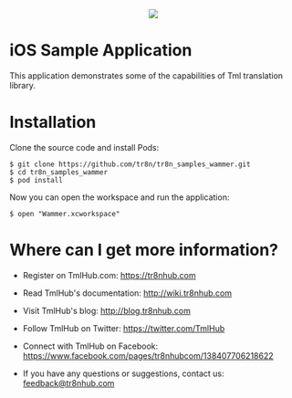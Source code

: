 <p align="center">
  <img src="https://raw.github.com/tr8n/tr8n/master/doc/screenshots/tr8nlogo.png">
</p>

# iOS Sample Application

This application demonstrates some of the capabilities of Tml translation library.


# Installation

Clone the source code and install Pods:

	$ git clone https://github.com/tr8n/tr8n_samples_wammer.git
	$ cd tr8n_samples_wammer
	$ pod install


Now you can open the workspace and run the application:

	$ open "Wammer.xcworkspace"



Where can I get more information?
==================

* Register on TmlHub.com: https://tr8nhub.com

* Read TmlHub's documentation: http://wiki.tr8nhub.com

* Visit TmlHub's blog: http://blog.tr8nhub.com

* Follow TmlHub on Twitter: https://twitter.com/TmlHub

* Connect with TmlHub on Facebook: https://www.facebook.com/pages/tr8nhubcom/138407706218622

* If you have any questions or suggestions, contact us: feedback@tr8nhub.com

	
